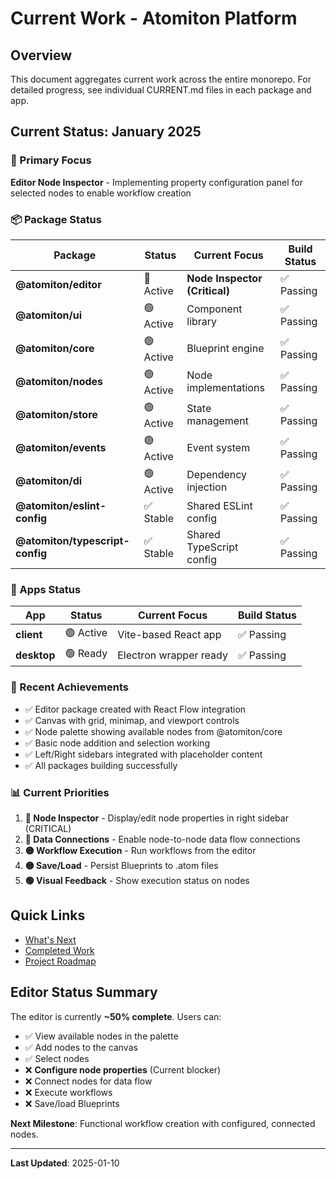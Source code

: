 # Current Work - Atomiton Platform

## Overview

This document aggregates current work across the entire monorepo. For detailed progress, see individual CURRENT.md files in each package and app.

## Current Status: January 2025

### 🎯 Primary Focus

**Editor Node Inspector** - Implementing property configuration panel for selected nodes to enable workflow creation

### 📦 Package Status

| Package                         | Status    | Current Focus                 | Build Status |
| ------------------------------- | --------- | ----------------------------- | ------------ |
| **@atomiton/editor**            | 🔴 Active | **Node Inspector (Critical)** | ✅ Passing   |
| **@atomiton/ui**                | 🟢 Active | Component library             | ✅ Passing   |
| **@atomiton/core**              | 🟢 Active | Blueprint engine              | ✅ Passing   |
| **@atomiton/nodes**             | 🟢 Active | Node implementations          | ✅ Passing   |
| **@atomiton/store**             | 🟢 Active | State management              | ✅ Passing   |
| **@atomiton/events**            | 🟢 Active | Event system                  | ✅ Passing   |
| **@atomiton/di**                | 🟢 Active | Dependency injection          | ✅ Passing   |
| **@atomiton/eslint-config**     | ✅ Stable | Shared ESLint config          | ✅ Passing   |
| **@atomiton/typescript-config** | ✅ Stable | Shared TypeScript config      | ✅ Passing   |

### 📱 Apps Status

| App         | Status    | Current Focus          | Build Status |
| ----------- | --------- | ---------------------- | ------------ |
| **client**  | 🟢 Active | Vite-based React app   | ✅ Passing   |
| **desktop** | 🟢 Ready  | Electron wrapper ready | ✅ Passing   |

### 🚀 Recent Achievements

- ✅ Editor package created with React Flow integration
- ✅ Canvas with grid, minimap, and viewport controls
- ✅ Node palette showing available nodes from @atomiton/core
- ✅ Basic node addition and selection working
- ✅ Left/Right sidebars integrated with placeholder content
- ✅ All packages building successfully

### 📊 Current Priorities

1. **🔴 Node Inspector** - Display/edit node properties in right sidebar (CRITICAL)
2. **🔴 Data Connections** - Enable node-to-node data flow connections
3. **🟡 Workflow Execution** - Run workflows from the editor
4. **🟡 Save/Load** - Persist Blueprints to .atom files
5. **🟢 Visual Feedback** - Show execution status on nodes

## Quick Links

- [What's Next](./NEXT.md)
- [Completed Work](./COMPLETED.md)
- [Project Roadmap](./docs/project/ROADMAP.md)

## Editor Status Summary

The editor is currently **~50% complete**. Users can:

- ✅ View available nodes in the palette
- ✅ Add nodes to the canvas
- ✅ Select nodes
- ❌ **Configure node properties** (Current blocker)
- ❌ Connect nodes for data flow
- ❌ Execute workflows
- ❌ Save/load Blueprints

**Next Milestone**: Functional workflow creation with configured, connected nodes.

---

**Last Updated**: 2025-01-10
